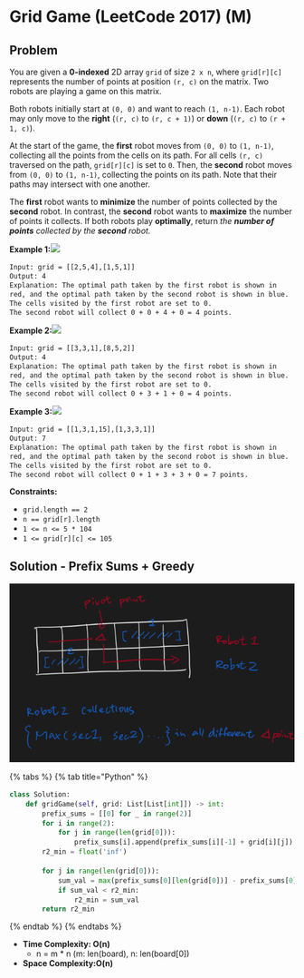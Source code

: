 # Grid Game \(LeetCode 2017\) \(M\)

## Problem

You are given a **0-indexed** 2D array `grid` of size `2 x n`, where `grid[r][c]` represents the number of points at position `(r, c)` on the matrix. Two robots are playing a game on this matrix.

Both robots initially start at `(0, 0)` and want to reach `(1, n-1)`. Each robot may only move to the **right** \(`(r, c)` to `(r, c + 1)`\) or **down** \(`(r, c)` to `(r + 1, c)`\).

At the start of the game, the **first** robot moves from `(0, 0)` to `(1, n-1)`, collecting all the points from the cells on its path. For all cells `(r, c)` traversed on the path, `grid[r][c]` is set to `0`. Then, the **second** robot moves from `(0, 0)` to `(1, n-1)`, collecting the points on its path. Note that their paths may intersect with one another.

The **first** robot wants to **minimize** the number of points collected by the **second** robot. In contrast, the **second** robot wants to **maximize** the number of points it collects. If both robots play **optimally**, return _the **number of points** collected by the **second** robot._

**Example 1:**![](https://assets.leetcode.com/uploads/2021/09/08/a1.png)

```text
Input: grid = [[2,5,4],[1,5,1]]
Output: 4
Explanation: The optimal path taken by the first robot is shown in red, and the optimal path taken by the second robot is shown in blue.
The cells visited by the first robot are set to 0.
The second robot will collect 0 + 0 + 4 + 0 = 4 points.
```

**Example 2:**![](https://assets.leetcode.com/uploads/2021/09/08/a2.png)

```text
Input: grid = [[3,3,1],[8,5,2]]
Output: 4
Explanation: The optimal path taken by the first robot is shown in red, and the optimal path taken by the second robot is shown in blue.
The cells visited by the first robot are set to 0.
The second robot will collect 0 + 3 + 1 + 0 = 4 points.
```

**Example 3:**![](https://assets.leetcode.com/uploads/2021/09/08/a3.png)

```text
Input: grid = [[1,3,1,15],[1,3,3,1]]
Output: 7
Explanation: The optimal path taken by the first robot is shown in red, and the optimal path taken by the second robot is shown in blue.
The cells visited by the first robot are set to 0.
The second robot will collect 0 + 1 + 3 + 3 + 0 = 7 points.
```

**Constraints:**

* `grid.length == 2`
* `n == grid[r].length`
* `1 <= n <= 5 * 104`
* `1 <= grid[r][c] <= 105`

## Solution - Prefix Sums + Greedy

![](../../../.gitbook/assets/screen-shot-2021-09-26-at-12.30.51-am.png)

{% tabs %}
{% tab title="Python" %}
```python
class Solution:
    def gridGame(self, grid: List[List[int]]) -> int:
        prefix_sums = [[0] for _ in range(2)]
        for i in range(2):
            for j in range(len(grid[0])):
                prefix_sums[i].append(prefix_sums[i][-1] + grid[i][j])      
        r2_min = float('inf')
        
        for j in range(len(grid[0])):
            sum_val = max(prefix_sums[0][len(grid[0])] - prefix_sums[0][j + 1], prefix_sums[1][j])
            if sum_val < r2_min:
                r2_min = sum_val
        return r2_min
```
{% endtab %}
{% endtabs %}

* **Time Complexity: O\(n\)**
  * n = m \* n \(m: len\(board\), n: len\(board\[0\]\)
* **Space Complexity:O\(n\)**

